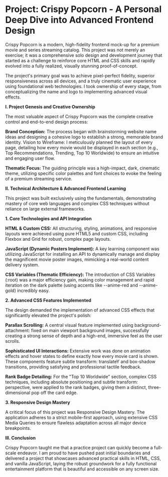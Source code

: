 # Project: Crispy Popcorn - A Personal Deep Dive into Advanced Frontend Design

Crispy Popcorn is a modern, high-fidelity frontend mock-up for a premium movie and series streaming catalog. This project was not merely an exercise; it was a comprehensive solo design and development journey that started as a challenge to reinforce core HTML and CSS skills and rapidly evolved into a fully realized, visually stunning proof-of-concept.

The project's primary goal was to achieve pixel-perfect fidelity, superior responsiveness across all devices, and a truly cinematic user experience using foundational web technologies. I took ownership of every stage, from conceptualizing the name and logo to implementing advanced visual effects.

**I. Project Genesis and Creative Ownership**

The most valuable aspect of Crispy Popcorn was the complete creative control and end-to-end design process:

**Brand Conception:** The process began with brainstorming website name ideas and designing a cohesive logo to establish a strong, memorable brand identity.
Vision to Wireframe: I meticulously planned the layout of every page, detailing how every movie would be displayed in each section (e.g., Top Recommendations, Trending, Top 10 Worldwide) to ensure an intuitive and engaging user flow.

**Thematic Focus:** The guiding principle was a high-impact, dark, cinematic theme, utilizing specific color palettes and font choices to evoke the feeling of a premium streaming service.

**II. Technical Architecture & Advanced Frontend Learning**

This project was built exclusively using the fundamentals, demonstrating mastery of core web languages and complex CSS techniques without reliance on large external frameworks.

**1. Core Technologies and API Integration**

**HTML & Custom CSS:** All structuring, styling, animations, and responsive layouts were achieved using pure HTML5 and custom CSS, including Flexbox and Grid for robust, complex page layouts.

**JavaScript (Dynamic Posters Implement):** A key learning component was utilizing JavaScript for installing an API to dynamically manage and display the magnificent movie poster images, mimicking a real-world content delivery system.

**CSS Variables (Thematic Efficiency):** The introduction of CSS Variables (:root) was a major efficiency gain, making color management and rapid iteration on the dark palette (using accents like --anime-red and --anime-gold) incredibly easy.

**2. Advanced CSS Features Implemented**

The design demanded the implementation of advanced CSS effects that significantly elevated the project's polish:

**Parallax Scrolling:** A central visual feature implemented using background-attachment: fixed on main viewport background images, successfully creating a strong sense of depth and a high-end, immersive feel as the user scrolls.

**Sophisticated UI Interactions:** Extensive work was done on animation effects and hover states to define exactly how every movie card is shown. These components feature subtle transform: translateY and box-shadow transitions, providing satisfying and professional tactile feedback.

**Rank Badge Detailing:** For the "Top 10 Worldwide" section, complex CSS techniques, including absolute positioning and subtle transform: perspective, were applied to the rank badges, giving them a distinct, three-dimensional pop off the card edge.

**3. Responsive Design Mastery**

A critical focus of this project was Responsive Design Mastery. The application adheres to a strict mobile-first approach, using extensive CSS Media Queries to ensure flawless adaptation across all major device breakpoints.

**III. Conclusion**

Crispy Popcorn taught me that a practice project can quickly become a full-scale endeavor. I am proud to have pushed past initial boundaries and delivered a project that showcases advanced practical skills in HTML, CSS, and vanilla JavaScript, laying the robust groundwork for a fully functional entertainment platform that is beautiful and accessible on any screen size.
